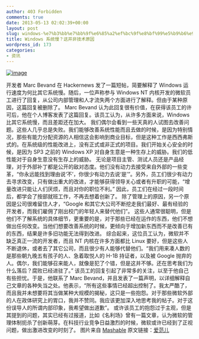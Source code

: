 ```yaml
---
author: 403 Forbidden
comments: true
date: 2013-05-13 02:02:39+00:00
layout: post
slug: windows-%e7%b3%bb%e7%bb%9f%e6%85%a2%ef%bc%9f%e8%bf%99%e5%b9%b6%e9%9d%9e%e6%8a%80%e6%9c%af%e5%8e%9f%e5%9b%a0
title: Windows 系统慢？这并非技术原因
wordpress_id: 173
categories:
- 资讯
---
```

[![image](/uploads/2013/05/wpid-slow-pc-11.jpg)](/uploads/2013/05/wpid-slow-pc-11.jpg)





开发者 Marc Bevand 在 Hackernews 发了一篇短帖，简要解释了 Windows 运行速度为何比其它系统慢。随后，一位声称参与 Windows NT 内核开发的微软员工进行了回复，从公司内部管理和人才流失两个方面进行了解释。但由于某种原因，这篇回复被删除了。
Marc Bevand 认为此回复很有价值，在获得该员工的许可后，他在个人博客发表了这篇回复。该员工认为，从许多方面来说，Windows 比其它系统慢，而且差距还在加大。
我们偶尔会看到一些天真的人试图去改善问题。这些人几乎总是失败。我们能够改善系统性能而且去做的时候，是因为特别情况，那些有能力分配资源的人相信这会影响到商业目标，但是这种工作是西西弗斯式的。在系统级的性能改进上，没有正式或非正式的项目。我们开始关心安全的时候，是因为 SP3 之前的 Windows XP 对自身生意是一种生存上的威胁。我们的低性能对于自身生意没有生存上的威胁。
无论是项目主管、测试人员还是产品经理，对于外部补丁都是公开的敌对态度。他们没有动力去接受来自外部的一些变革，“你永远能找到理由说‘不’，你很少有动力去说‘是’”。另外，员工们很少有动力去寻求改变，只有做出重大的改进，才能够获得领导关心或者有升职的可能，“增量改进只能让人们厌烦，而且对你的职位不利。” 因此，员工们在经过一段时间后，都学会了按部就班工作，不再去想着创新了。
除了管理上的原因，另一个原因是公司很难留住人才，“Google 和其它大公司不断挖走我们最好、最有经验的开发者，而我们雇佣了刚出校门的年轻人来替代他们”。 这些人通常很聪明，但是他们不了解系统的具体细节，更重要的是，对于那些已经在运作的东西，他们不想做出任何改变。当他们想要改善系统的时候，更倾向于增加新东西而不是改善已有的东西，结果是许多旧功能无法得到改进。
综合起来，这位员工认为，微软并不缺乏真正一流的开发者，而且 NT 内核在许多方面都比 Linux 要好，但是这些人不断退休，或者去了其它公司，而且很少有人能够代替他们。“我们用来凑人数的是那些朝九晚五有孩子的人、急着取悦人的 H-1B 持证者，以及被 Google 抛弃的人。偶尔，我们能够召来能人，就像是犯了个错，但是这并不够。还在思考我们为什么落后？腐败已经进驻了。”
该员工的回复引起了非常多的关注，以至于他自己有些担忧。于是，他联系了 Marc Bevand，并且发表了一篇声明，以详细解释自己文章的各种失当之处。他表示，“所有这些事情已经超出控制了。我太严酷了，而且我并未想要将其当做某种大规模的揭秘，这只是一些抱怨。对于那些微软外部的人在政体研究上的胃口，我并不赞同。我应该更加深入地思考我的帖子。对于这份误导人的所谓内部印象，我希望做出道歉”。
或许该员工的抱怨过于主观，但是其提到的问题，其实已经有过报道，比如《名利场》曾有一篇文章，认为微软的管理体制扼杀了创新萌芽。在科技行业竞争日益激烈的时候，微软或许已经到了正视问题，做出激进改变的时刻了。
图片来自 [Mashable](http://mashable.com/2013/01/21/speed-up-your-pc/)
原文链接：[爱范儿](http://www.ifanr.com/290500)
